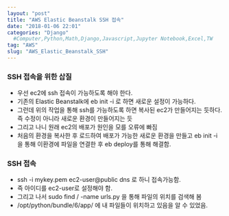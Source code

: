 ```yaml
---
layout: "post"
title: "AWS Elastic Beanstalk SSH 접속"
date: "2018-01-06 22:01"
categories: "Django"
  #Computer,Python,Math,Django,Javascript,Jupyter Notebook,Excel,TW
tag: "AWS"
slug: "AWS_Elastic_Beanstalk_SSH"
---
```


### SSH 접속을 위한 삽질
- 우선 ec2에 ssh 접속이 가능하도록 해야 한다.
- 기존의 Elastic Beanstalk에 eb init -i 로 하면 새로운 설정이 가능하다.
- 그런데 위의 작업을 통해 ssh를 가능하도록 하면 복사된 ec2가 만들어지는 듯하다. 즉 수정이 아니라 새로운 환경이 만들어지는 듯
- 그리고 나니 원래 ec2의 배포가 원인을 모를 오류에 빠짐
- 처음의 환경을 복사한 후 로드하여 배포가 가능한 새로운 환경을 만들고 eb init -i 을 통해 이환경에 파일을 연결한 후 eb deploy를 통해 해결함.

### SSH 접속

- ssh -i  mykey.pem ec2-user@public dns 로 하니 접속가능함.
- 즉 아이디를 ec2-user로 설정해야 함.
- 그리고 나서 sudo find / -name urls.py 을 통해 파일의 위치를 검색해 봄
- /opt/python/bundle/6/app/ 에 내 파일들이 위치하고 있음을 알 수 있었음.
